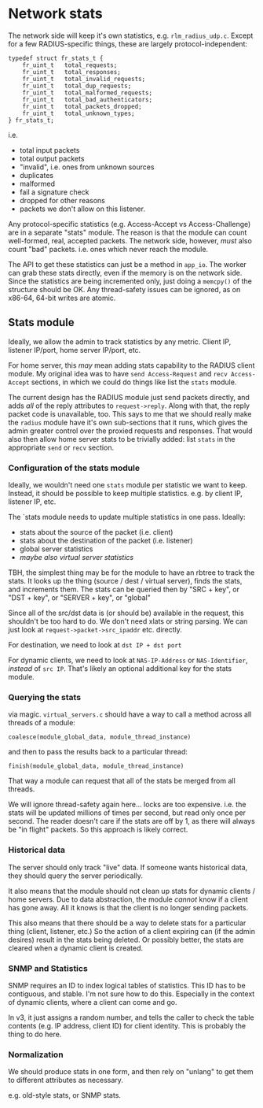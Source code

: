 # Network stats

The network side will keep it's own statistics, e.g. `rlm_radius_udp.c`.  Except for a few RADIUS-specific things, these are largely protocol-independent:

    typedef struct fr_stats_t {
        fr_uint_t	total_requests;
        fr_uint_t	total_responses;
        fr_uint_t	total_invalid_requests;
        fr_uint_t	total_dup_requests;
        fr_uint_t	total_malformed_requests;
        fr_uint_t	total_bad_authenticators;
        fr_uint_t	total_packets_dropped;
        fr_uint_t	total_unknown_types;
    } fr_stats_t;

i.e.

* total input packets
* total output packets
* "invalid", i.e. ones from unknown sources
* duplicates
* malformed
* fail a signature check
* dropped for other reasons
* packets we don't allow on this listener.

Any protocol-specific statistics (e.g. Access-Accept vs Access-Challenge) are in a separate "stats" module.  The reason is that the module can count well-formed, real, accepted packets.  The network side, however, *must* also count "bad" packets.  i.e. ones which never reach the module.

The API to get these statistics can just be a method in `app_io`.  The worker can grab these stats directly, even if the memory is on the network side.  Since the statistics are being incremented only, just doing a `memcpy()` of the structure should be OK.  Any thread-safety issues can be ignored, as on x86-64, 64-bit writes are atomic.

## Stats module

Ideally, we allow the admin to track statistics by any metric.  Client IP, listener IP/port, home server IP/port, etc.

For home server, this *may* mean adding stats capability to the RADIUS client module.  My original idea was to have `send Access-Request` and `recv Access-Accept` sections, in which we could do things like list the `stats` module.

The current design has the RADIUS module just send packets directly, and adds *all* of the reply attributes to `request->reply`.  Along with that, the reply packet code is unavailable, too.  This says to me that we should really make the `radius` module have it's own sub-sections that it runs, which gives the admin  greater control over the proxied requests and responses.  That would also then allow home server stats to be trivially added: list `stats` in the appropriate `send` or `recv` section.

### Configuration of the stats module

Ideally, we wouldn't need one `stats` module per statistic we want to keep.  Instead, it should be possible to keep multiple statistics. e.g. by client IP, listener IP, etc.

The `stats module needs to update multiple statistics in one pass.  Ideally:

* stats about the source of the packet (i.e. client)
* stats about the destination of the packet (i.e. listener)
* global server statistics
* *maybe also virtual server statistics*

TBH, the simplest thing may be for the module to have an rbtree to track the stats.  It looks up the thing (source / dest / virtual server), finds the stats, and increments them.  The stats can be queried then by "SRC + key", or "DST + key", or "SERVER + key", or "global"

Since all of the src/dst data is (or should be) available in the request, this shouldn't be too hard to do.  We don't need xlats or string parsing.  We can just look at `request->packet->src_ipaddr` etc. directly.

For destination, we need to look at `dst IP + dst port`

For dynamic clients, we need to look at `NAS-IP-Address` or `NAS-Identifier`, *instead* of `src IP`.  That's likely an optional additional key for the stats module.


### Querying the stats

via magic.  `virtual_servers.c` should have a way to call a method across all threads of a module:

    coalesce(module_global_data, module_thread_instance)

and then to pass the results back to a particular thread:

    finish(module_global_data, module_thread_instance)

That way a module can request that all of the stats be merged from all threads.

We will ignore thread-safety again here... locks are too expensive.  i.e. the stats will be updated millions of times per second, but read only once per second.  The reader doesn't care if the stats are off by 1, as there will always be "in flight" packets.  So this approach is likely correct.

### Historical data

The server should only track "live" data.  If someone wants historical data, they should query the server periodically.

It also means that the module should not clean up stats for dynamic clients / home servers.  Due to data abstraction, the module *cannot* know if a client has gone away.  All it knows is that the client is no longer sending packets.

This also means that there should be a way to delete stats for a particular thing (client, listener, etc.)  So the action of a client expiring can (if the admin desires) result in the stats being deleted.  Or possibly better, the stats are cleared when a dynamic client is created.

### SNMP and Statistics

SNMP requires an ID to index logical tables of statistics.  This ID has to be contiguous, and stable.  I'm not sure how to do this.  Especially in the context of dynamic clients, where a client can come and go.

In v3, it just assigns a random number, and tells the caller to check the table contents (e.g. IP address, client ID) for client identity.  This is probably the thing to do here.

### Normalization

We should produce stats in one form, and then rely on "unlang" to get them to different attributes as necessary.

e.g. old-style stats, or SNMP stats.

